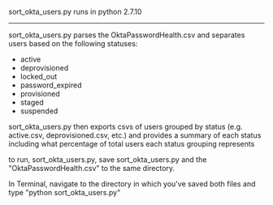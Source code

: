 sort_okta_users.py runs in python 2.7.10

----------------------------------------

sort_okta_users.py parses the OktaPasswordHealth.csv and separates users based on the following statuses:

- active
- deprovisioned 
- locked_out 
- password_expired
- provisioned
- staged
- suspended

sort_okta_users.py then exports csvs of users grouped by status (e.g. active.csv, deprovisioned.csv, etc.) and provides a summary of each status including what percentage of total users each status grouping represents

to run, sort_okta_users.py, save sort_okta_users.py and the "OktaPasswordHealth.csv" to the same directory.

In Terminal, navigate to the directory in which you've saved both files and type "python sort_okta_users.py"
